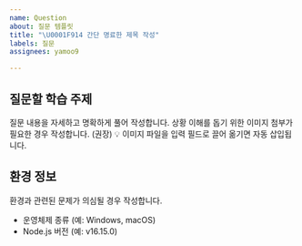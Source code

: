 ```yaml
---
name: Question
about: 질문 템플릿
title: "\U0001F914 간단 명료한 제목 작성"
labels: 질문
assignees: yamoo9

---
```


## 질문할 학습 주제

질문 내용을 자세하고 명확하게 풀어 작성합니다.
상황 이해를 돕기 위한 이미지 첨부가 필요한 경우 작성합니다. (권장)
💡 이미지 파일을 입력 필드로 끌어 옮기면 자동 삽입됩니다. 

## 환경 정보

환경과 관련된 문제가 의심될 경우 작성합니다.

- 운영체제 종류 (예: Windows, macOS)
- Node.js 버전 (예: v16.15.0)
